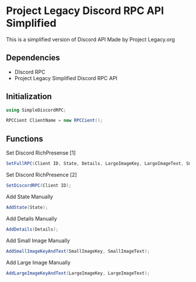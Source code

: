 # Project Legacy Discord RPC API Simplified

This is a simplified version of Discord API Made by Project Legacy.org

## Dependencies

 * DIscord RPC
 * Project Legacy Simplified Discord RPC API

## Initialization

```C#
using SimpleDiscordRPC;

RPCCient ClientName = new RPCCient();
```

## Functions

Set Discord RichPresense [1]

```C#
SetFullRPC(Client ID, State, Details, LargeImageKey, LargeImageText, SmallImageKey, SmallImageText);
```
Set Discord RichPresence [2]

```C#
SetDiscordRPC(Client ID);
```

Add State Manually

```C#
AddState(State);
```

Add Details Manually

```C#
AddDetails(Details);
```

Add Small Image Manually

```C#
AddSmallImageKeyAndText(SmallImageKey, SmallImageText);
```

Add Large Image Manually

```C#
AddLargeImageKeyAndText(LargeImageKey, LargeImageText);
```

